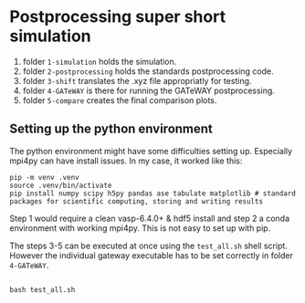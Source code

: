 # Postprocessing super short simulation

1. folder `1-simulation` holds the simulation.
1. folder `2-postprocessing` holds the standards postprocessing code.
1. folder `3-shift` translates the .xyz file appropriatly for testing.
1. folder `4-GATeWAY` is there for running the GATeWAY postprocessing.
1. folder `5-compare` creates the final comparison plots.

## Setting up the python environment
The python environment might have some difficulties setting up. Especially mpi4py can have install issues. In my case, it worked like this:

```ssh
pip -m venv .venv
source .venv/bin/activate
pip install numpy scipy h5py pandas ase tabulate matplotlib # standard packages for scientific computing, storing and writing results
```

Step 1 would require a clean vasp-6.4.0+ & hdf5 install and step 2 a conda environment with working mpi4py. This is not easy to set up with pip.

The steps 3-5 can be executed at once using the `test_all.sh` shell script. However the individual gateway executable has to be set correctly in folder `4-GATeWAY`.

```shell

bash test_all.sh
```
